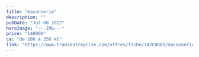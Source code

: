 ```yaml
---
title: "maconnerie"
description: ""
pubDate: "Jul 08 2022"
heroImage: "---IMG---"
price: "140000"
ca: "de 200 à 350 k€"
link: "https://www.transentreprise.com/offres/fiche/742C0601/maconnerie/auvergne-rhone-alpes/haute-savoie/bassin-annecien"
---
```

